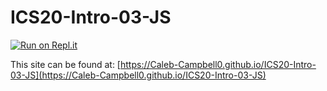# ICS20-Intro-03-JS
[![Run on Repl.it](https://repl.it/badge/github/Caleb-Campbell0/ICS20-Intro-03-JS)](https://repl.it/github/Caleb-Campbell0/ICS20-Intro-03-JS)




This site can be found at: [https://Caleb-Campbell0.github.io/ICS20-Intro-03-JS](https://Caleb-Campbell0.github.io/ICS20-Intro-03-JS)

